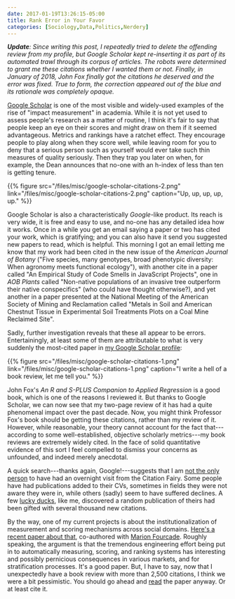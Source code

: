 ```yaml
---
date: 2017-01-19T13:26:15-05:00
title: Rank Error in Your Favor
categories: [Sociology,Data,Politics,Nerdery]
---
```


_**Update**:_ _Since writing this post, I repeatedly tried to delete the offending review from my profile, but Google Scholar kept re-inserting it as part of its automated trawl through its corpus of articles. The robots were determined to grant me these citations whether I wanted them or not. Finally, in January of 2018, John Fox finally got the citations he deserved and the error was fixed. True to form, the correction appeared out of the blue and its rationale was completely opaque._ 

[Google Scholar](http://scholar.google.com) is one of the most visible and widely-used examples of the rise of "impact measurement" in academia. While it is not yet used to assess people's research as a matter of routine, I think it's fair to say that people keep an eye on their scores and might draw on them if it seemed advantageous. Metrics and rankings have a ratchet effect. They encourage people to play along when they score well, while leaving room for you to deny that a serious person such as yourself would ever take such thin measures of quality seriously. Then they trap you later on when, for example, the Dean announces that no-one with an h-index of less than ten is getting tenure. 

{{% figure src="/files/misc/google-scholar-citations-2.png" link="/files/misc/google-scholar-citations-2.png" caption="Up, up, up, up, up." %}}


Google Scholar is also a characteristically *Google*-like product. Its reach is very wide, it is free and easy to use, and no-one has any detailed idea how it works. Once in a while you get an email saying a paper or two has cited your work, which is gratifying; and you can also have it send you suggested new papers to read, which is helpful. This morning I got an email letting me know that my work had been cited in the new issue of the *American Journal of Botany* ("Five species, many genotypes, broad phenotypic diversity: When agronomy meets functional ecology"), with another cite in a paper called "An Empirical Study of Code Smells in JavaScript Projects", one in *AOB Plants* called "Non-native populations of an invasive tree outperform their native conspecifics" (who could have thought otherwise?), and yet another in a paper presented at the National Meeting of the American Society of Mining and Reclamation called "Metals in Soil and American Chestnut Tissue in Experimental Soil Treatments Plots on a Coal Mine Reclaimed Site". 

Sadly, further investigation reveals that these all appear to be errors. Entertainingly, at least some of them are attributable to what is very suddenly the most-cited paper in [my Google Scholar profile](https://scholar.google.com/citations?user=YWEuPuIAAAAJ&hl=en): 

{{% figure src="/files/misc/google-scholar-citations-1.png" link="/files/misc/google-scholar-citations-1.png" caption="I write a hell of a book review, let me tell you." %}}

John Fox's *An R and S-PLUS Companion to Applied Regression* is a good book, which is one of the reasons I reviewed it. But thanks to Google Scholar, we can now see that my two-page review of it has had a quite phenomenal impact over the past decade. Now, you might think Professor Fox's book should be getting these citations, rather than my review of it. However, while reasonable, your theory cannot account for the fact that---according to some well-established, objective scholarly metrics---my book reviews are extremely widely cited. In the face of solid quantitative evidence of this sort I feel compelled to dismiss your concerns as unfounded, and indeed merely anecdotal.

A quick search---thanks again, Google!---suggests that I am <a href="https://twitter.com/search?f=tweets&vertical=default&q=google%20scholar%20citation%20&src=typd">not the only person</a> to have had an overnight visit from the Citation Fairy. Some people have had publications added to their CVs, sometimes in fields they were not aware they were in, while others (sadly) seem to have suffered declines. A few [lucky ducks](https://twitter.com/RolfZwaan/status/822085110765862912), like me, discovered a random publication of theirs had been gifted with several thousand new citations. 

By the way, one of my current projects is about the
institutionalization of measurement and scoring mechanisms across
social
domains.
[Here's a recent paper about that](https://kieranhealy.org/files/papers/slam-2.pdf),
co-authored with [Marion Fourcade](http://marionfourcade.org). Roughly
speaking, the argument is that the tremendous engineering effort being
put in to automatically measuring, scoring, and ranking systems has
interesting and possibly pernicious consequences in various markets,
and for stratification processes. It's a good paper. But, I have to
say, now that I unexpectedly have a book review with more than 2,500
citations, I think we were a bit pessimistic. You should go ahead
and [read](https://kieranhealy.org/files/papers/slam-2.pdf) the paper
anyway. Or at least cite it.


